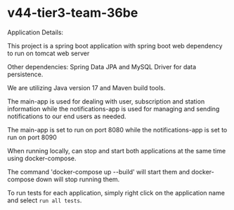 # v44-tier3-team-36be

Application Details:

This project is a spring boot application with spring boot web dependency to run on tomcat web server 

Other dependencies: Spring Data JPA and MySQL Driver for data persistence.

We are utilizing Java version 17 and Maven build tools.

The main-app is used for dealing with user, subscription and station information while the notifications-app is used for managing and sending notifications to our end users as needed.
 
The main-app is set to run on port 8080 while the notifications-app is set to run on port 8090

When running locally, can stop and start both applications at the same time using docker-compose.

The command 'docker-compose up --build' will start them and docker-compose down will stop running them.

To run tests for each application, simply right click on the application name and select `run all tests`.
